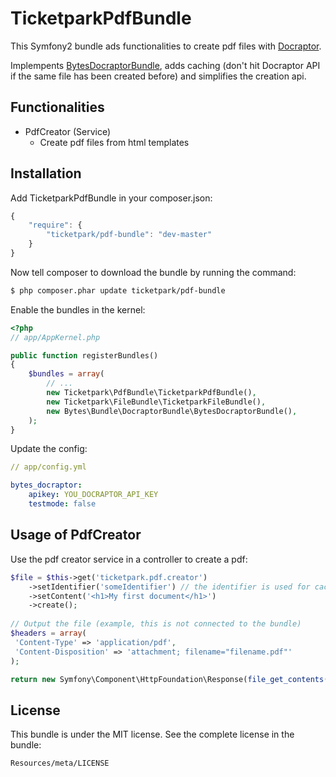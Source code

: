 # TicketparkPdfBundle

This Symfony2 bundle ads functionalities to create pdf files with [Docraptor](https://docraptor.com).

Implempents [BytesDocraptorBundle](https://github.com/MartijnDwars/docraptor-bundle), adds caching (don't hit Docraptor API if the same file has been created before) and simplifies the creation api.

## Functionalities
* PdfCreator (Service)
    * Create pdf files from html templates

## Installation

Add TicketparkPdfBundle in your composer.json:

```js
{
    "require": {
        "ticketpark/pdf-bundle": "dev-master"
    }
}
```

Now tell composer to download the bundle by running the command:

``` bash
$ php composer.phar update ticketpark/pdf-bundle
```

Enable the bundles in the kernel:

``` php
<?php
// app/AppKernel.php

public function registerBundles()
{
    $bundles = array(
        // ...
        new Ticketpark\PdfBundle\TicketparkPdfBundle(),
        new Ticketpark\FileBundle\TicketparkFileBundle(),
        new Bytes\Bundle\DocraptorBundle\BytesDocraptorBundle(),
    );
}
```

Update the config:

```yml
// app/config.yml

bytes_docraptor:
    apikey: YOU_DOCRAPTOR_API_KEY
    testmode: false
```

## Usage of PdfCreator
Use the pdf creator service in a controller to create a pdf:

``` php
$file = $this->get('ticketpark.pdf.creator')
    ->setIdentifier('someIdentifier') // the identifier is used for caching purposes
    ->setContent('<h1>My first document</h1>')
    ->create();
    
// Output the file (example, this is not connected to the bundle)
$headers = array(
 'Content-Type' => 'application/pdf',
 'Content-Disposition' => 'attachment; filename="filename.pdf"'
);

return new Symfony\Component\HttpFoundation\Response(file_get_contents($file), 200, $headers);
```

## License

This bundle is under the MIT license. See the complete license in the bundle:

    Resources/meta/LICENSE
